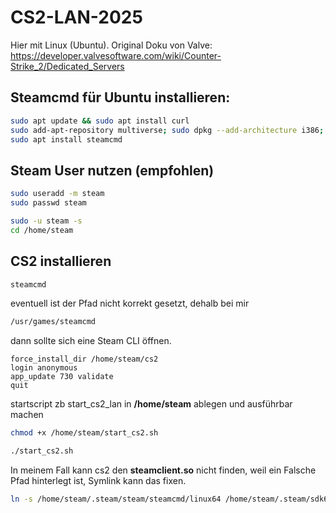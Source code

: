 # CS2-LAN-2025

Hier mit Linux (Ubuntu).
Original Doku von Valve: https://developer.valvesoftware.com/wiki/Counter-Strike_2/Dedicated_Servers

## Steamcmd für Ubuntu installieren: 

```bash
sudo apt update && sudo apt install curl
sudo add-apt-repository multiverse; sudo dpkg --add-architecture i386; sudo apt update
sudo apt install steamcmd
``` 

## Steam User nutzen (empfohlen)
```bash
sudo useradd -m steam
sudo passwd steam

sudo -u steam -s
cd /home/steam
```
## CS2 installieren

```bash
steamcmd
```

eventuell ist der Pfad nicht korrekt gesetzt, dehalb bei mir
```bash
/usr/games/steamcmd
```

dann sollte sich eine Steam CLI öffnen.

```steam>
force_install_dir /home/steam/cs2
login anonymous
app_update 730 validate
quit
```

startscript zb start_cs2_lan in **/home/steam** ablegen und ausführbar machen
```bash
chmod +x /home/steam/start_cs2.sh
```
```bash
./start_cs2.sh
```

In meinem Fall kann cs2 den **steamclient.so** nicht finden, weil ein Falsche Pfad hinterlegt ist, Symlink kann das fixen.

```bash
ln -s /home/steam/.steam/steam/steamcmd/linux64 /home/steam/.steam/sdk64
```
